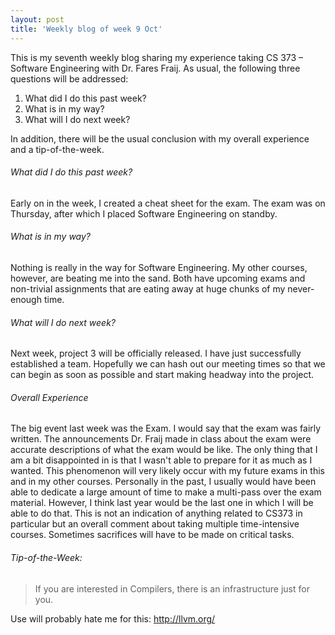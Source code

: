 ```yaml
---
layout: post
title: 'Weekly blog of week 9 Oct'
---
```


This is my seventh weekly blog sharing my experience taking CS 373 – Software Engineering with Dr. Fares Fraij. As usual, the following three questions will be addressed:

1. What did I do this past week?
2. What is in my way?
3. What will I do next week?

In addition, there will be the usual conclusion with my overall experience and a tip-of-the-week.

###### What did I do this past week?

Early on in the week, I created a cheat sheet for the exam. The exam was on Thursday, after which I placed Software Engineering on standby.   

###### What is in my way?

Nothing is really in the way for Software Engineering. My other courses, however, are beating me into the sand. Both have upcoming exams and non-trivial assignments that are eating away at huge chunks of my never-enough time. 

###### What will I do next week?

Next week, project 3 will be officially released. I have just successfully established a team. Hopefully we can hash out our meeting times so that we can begin as soon as possible and start making headway into the project. 

###### Overall Experience

The big event last week was the Exam. I would say that the exam was fairly written. The announcements Dr. Fraij made in class about the exam were accurate descriptions of what the exam would be like. The only thing that I am a bit disappointed in is that I wasn't able to prepare for it as much as I wanted. This phenomenon will very likely occur with my future exams in this and in my other courses. Personally in the past, I usually would have been able to dedicate a large amount of time to make a multi-pass over the exam material. However, I think last year would be the last one in which I will be able to do that. This is not an indication of anything related to CS373 in particular but an overall comment about taking multiple time-intensive courses. Sometimes sacrifices will have to be made on critical tasks.  

###### Tip-of-the-Week:

> If you are interested in Compilers, there is an infrastructure just for you.

Use will probably hate me for this: <http://llvm.org/>
